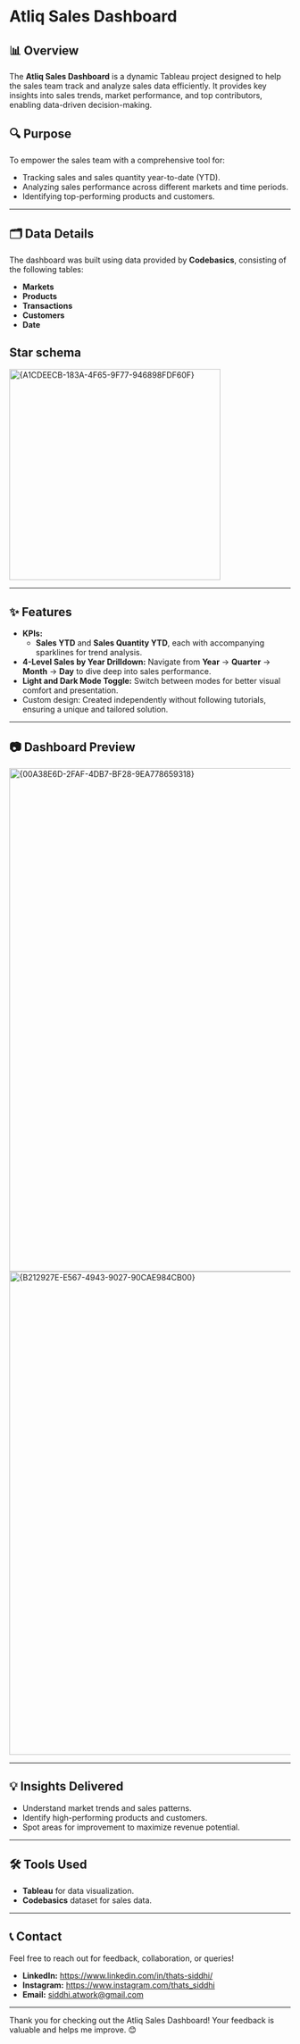# Atliq Sales Dashboard

## 📊 Overview  
The **Atliq Sales Dashboard** is a dynamic Tableau project designed to help the sales team track and analyze sales data efficiently. It provides key insights into sales trends, market performance, and top contributors, enabling data-driven decision-making.

## 🔍 Purpose  
To empower the sales team with a comprehensive tool for:  
- Tracking sales and sales quantity year-to-date (YTD).  
- Analyzing sales performance across different markets and time periods.  
- Identifying top-performing products and customers.

---

## 🗂️ Data Details  
The dashboard was built using data provided by **Codebasics**, consisting of the following tables:  
- **Markets**  
- **Products**  
- **Transactions**  
- **Customers**  
- **Date**

## Star schema
<img width="378" alt="{A1CDEECB-183A-4F65-9F77-946898FDF60F}" src="https://github.com/user-attachments/assets/e9b587fb-000b-447e-aede-209a8ca230d7">

---

## ✨ Features  
- **KPIs:**  
  - **Sales YTD** and **Sales Quantity YTD**, each with accompanying sparklines for trend analysis.    
- **4-Level Sales by Year Drilldown:** Navigate from **Year** → **Quarter** → **Month** → **Day** to dive deep into sales performance.  
- **Light and Dark Mode Toggle:** Switch between modes for better visual comfort and presentation.  
- Custom design: Created independently without following tutorials, ensuring a unique and tailored solution.

---

## 📷 Dashboard Preview  
<img width="902" alt="{00A38E6D-2FAF-4DB7-BF28-9EA778659318}" src="https://github.com/user-attachments/assets/e83d45f8-695c-4ef4-a72b-8bf67957496d">

<img width="866" alt="{B212927E-E567-4943-9027-90CAE984CB00}" src="https://github.com/user-attachments/assets/11c22189-2fb5-4cfd-a265-0599dfe9503f">

---

## 💡 Insights Delivered  
- Understand market trends and sales patterns.  
- Identify high-performing products and customers.  
- Spot areas for improvement to maximize revenue potential.

---

## 🛠️ Tools Used  
- **Tableau** for data visualization.  
- **Codebasics** dataset for sales data.  

---

## 📞 Contact  
Feel free to reach out for feedback, collaboration, or queries!  

- **LinkedIn:** https://www.linkedin.com/in/thats-siddhi/
- **Instagram:** https://www.instagram.com/thats_siddhi
- **Email:** siddhi.atwork@gmail.com

---

Thank you for checking out the Atliq Sales Dashboard! Your feedback is valuable and helps me improve. 😊
